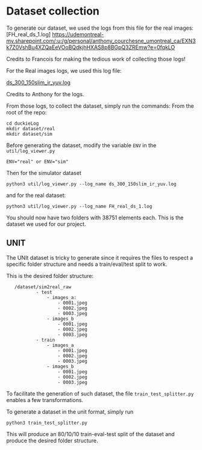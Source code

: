 # Dataset collection
To generate our dataset, we used the logs from this file for the real images:
[FH_real_ds_1.log] https://udemontreal-my.sharepoint.com/:u:/g/personal/anthony_courchesne_umontreal_ca/EXN3k7Z0VshBu4XZQaEeVOoBQdkjhHXAS8p8BGpQ3ZREmw?e=0fqkLO

Credits to Francois for making the tedious work of collecting those logs!

For the Real images logs, we used this log file:

[ds_300_150slim_ir_yuv.log](https://udemontreal-my.sharepoint.com/:u:/g/personal/anthony_courchesne_umontreal_ca/EU4kZ4VktRVLsssJ2I81Ka8BAscRdbizPJuIvqG0HDks3w?e=dadOmW)

Credits to Anthony for the logs. 

From those logs, to collect the dataset, simply run the commands:
From the root of the repo: 
```
cd duckieLog
mkdir dataset/real
mkdir dataset/sim
```
Before generating the dataset, modify the variable `ENV` in the 
`util/log_viewer.py`
```
ENV="real" or ENV="sim"
```

Then for the simulator dataset
```
python3 util/log_viewer.py --log_name ds_300_150slim_ir_yuv.log 
```
and for the real dataset:
```
python3 util/log_viewer.py --log_name FH_real_ds_1.log
```

You should now have two folders with 38751 elements each. This is the dataset we used for our project. 

## UNIT
The UNIt dataset is tricky to generate since it requires the files to respect a specific folder structure and needs a train/eval/test split to work. 

This is the desired folder structure:

 ```
    /dataset/sim2real_raw
            - test
                - images_a:
                    - 0001.jpeg
                    - 0002.jpeg
                    - 0003.jpeg
                - images_b
                    - 0001.jpeg
                    - 0002.jpeg
                    - 0003.jpeg
            - train
                - images_a
                    - 0001.jpeg
                    - 0002.jpeg
                    - 0003.jpeg
                - images_b
                    - 0001.jpeg
                    - 0002.jpeg
                    - 0003.jpeg
 ```

To facilitate the generation of such dataset, the file `train_test_splitter.py` enables a few transformations.

To generate a dataset in the unit format, simply run

```
python3 train_test_splitter.py  
```
This will produce an 80/10/10 train-eval-test split of the dataset and produce the desired folder structure.


